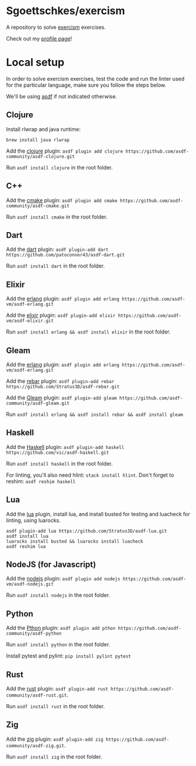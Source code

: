 Sgoettschkes/exercism
=====================

A repository to solve [exercism](https://exercism.org/) exercises.

Check out my [profile page](https://exercism.org/profiles/Sgoettschkes)!

# Local setup

In order to solve exercism exercises, test the code and run the linter used for the particular language, make sure you follow the steps below.

We'll be using [asdf](https://asdf-vm.com/) if not indicated otherwise.

## Clojure

Install rlwrap and java runtime:

`brew install java rlwrap`

Add the [clojure](https://github.com/asdf-community/asdf-clojure) plugin: `asdf plugin add clojure https://github.com/asdf-community/asdf-clojure.git`

Run `asdf install clojure` in the root folder.

## C++

Add the [cmake](https://github.com/asdf-community/asdf-cmake) plugin: `asdf plugin add cmake https://github.com/asdf-community/asdf-cmake.git`

Run `asdf install cmake` in the root folder.

## Dart

Add the [dart](https://github.com/PatOConnor43/asdf-dart) plugin: `asdf plugin-add dart https://github.com/patoconnor43/asdf-dart.git`

Run `asdf install dart` in the root folder.

## Elixir

Add the [erlang](https://github.com/asdf-vm/asdf-erlang) plugin: `asdf plugin add erlang https://github.com/asdf-vm/asdf-erlang.git`

Add the [elixir](https://github.com/asdf-vm/asdf-elixir) plugin: `asdf plugin-add elixir https://github.com/asdf-vm/asdf-elixir.git`

Run `asdf install erlang && asdf install elixir` in the root folder.

## Gleam

Add the [erlang](https://github.com/asdf-vm/asdf-erlang) plugin: `asdf plugin add erlang https://github.com/asdf-vm/asdf-erlang.git`

Add the [rebar](https://github.com/Stratus3D/asdf-rebar) plugin: `asdf plugin-add rebar https://github.com/Stratus3D/asdf-rebar.git`

Add the [Gleam](https://github.com/asdf-community/asdf-gleam) plugin: `asdf plugin-add gleam https://github.com/asdf-community/asdf-gleam.git`

Run `asdf install erlang && asdf install rebar && asdf install gleam`

## Haskell

Add the [Haskell](https://github.com/asdf-community/asdf-haskell) plugin: `asdf plugin-add haskell https://github.com/vic/asdf-haskell.git`

Run `asdf install haskell` in the root folder.

For linting, you'll also need hlint: `stack install hlint`. Don't forget to reshim: `asdf reshim haskell`

## Lua

Add the [lua](https://github.com/Stratus3D/asdf-lua) plugin, install lua, and install busted for testing and luacheck for linting, using luarocks.

```shell
asdf plugin-add lua https://github.com/Stratus3D/asdf-lua.git
asdf install lua
luarocks install busted && luarocks install luacheck
asdf reshim lua
```

## NodeJS (for Javascript)

Add the [nodejs](https://github.com/asdf-vm/asdf-nodejs) plugin: `asdf plugin add nodejs https://github.com/asdf-vm/asdf-nodejs.git`

Run `asdf install nodejs` in the root folder.

## Python

Add the [Pthon](https://github.com/asdf-community/asdf-python) plugin: `asdf plugin add pthon https://github.com/asdf-community/asdf-python`

Run `asdf install python` in the root folder.

Install pytest and pylint: `pip install pylint pytest`

## Rust

Add the [rust](https://github.com/asdf-community/asdf-rust) plugin: `asdf plugin-add rust https://github.com/asdf-community/asdf-rust.git`.

Run `asdf install rust` in the root folder.

## Zig

Add the [zig](https://github.com/asdf-community/asdf-zig) plugin: `asdf plugin-add zig https://github.com/asdf-community/asdf-zig.git`.

Run `asdf install zig` in the root folder.

